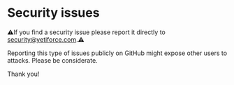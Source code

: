 # Security issues
⚠If you find a security issue please report it directly to security@yetiforce.com.⚠

Reporting this type of issues publicly on GitHub might expose other users to attacks. Please be considerate.

Thank you!
